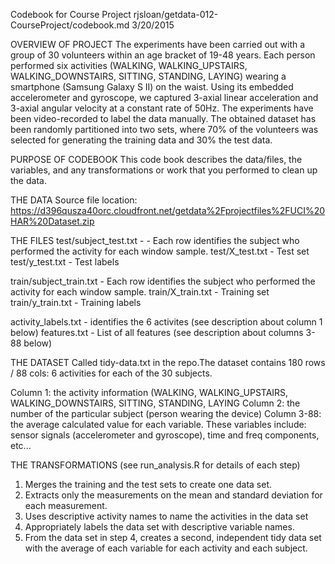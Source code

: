 Codebook for Course Project
rjsloan/getdata-012-CourseProject/codebook.md
3/20/2015


OVERVIEW OF PROJECT
The experiments have been carried out with a group of 30 volunteers within an age bracket of 19-48 years. Each person performed six activities (WALKING, WALKING_UPSTAIRS, WALKING_DOWNSTAIRS, SITTING, STANDING, LAYING) wearing a smartphone (Samsung Galaxy S II) on the waist. Using its embedded accelerometer and gyroscope, we captured 3-axial linear acceleration and 3-axial angular velocity at a constant rate of 50Hz. The experiments have been video-recorded to label the data manually. The obtained dataset has been randomly partitioned into two sets, where 70% of the volunteers was selected for generating the training data and 30% the test data.


PURPOSE OF CODEBOOK
This code book describes the data/files, the variables, and any transformations or work that you performed to clean up the data.


THE DATA
Source file location: https://d396qusza40orc.cloudfront.net/getdata%2Fprojectfiles%2FUCI%20HAR%20Dataset.zip


THE FILES
test/subject_test.txt - - Each row identifies the subject who performed the activity for each window sample.
test/X_test.txt - Test set
test/y_test.txt - Test labels

train/subject_train.txt - Each row identifies the subject who performed the activity for each window sample.
train/X_train.txt - Training set
train/y_train.txt - Training labels

activity_labels.txt - identifies the 6 activites (see description about column 1 below)
features.txt - List of all features (see description about columns 3-88 below)


THE DATASET
Called tidy-data.txt in the repo.The dataset contains 180 rows / 88 cols: 6 activities for each of the 30 subjects.

Column 1: the activity information (WALKING, WALKING_UPSTAIRS, WALKING_DOWNSTAIRS, SITTING, STANDING, LAYING
Column 2: the number of the particular subject (person wearing the device)
Column 3-88: the average calculated value for each variable. These variables include:
sensor signals (accelerometer and gyroscope), time and freq components, etc...


THE TRANSFORMATIONS (see run_analysis.R for details of each step)
1. Merges the training and the test sets to create one data set.
2. Extracts only the measurements on the mean and standard deviation for each measurement. 
3. Uses descriptive activity names to name the activities in the data set
4. Appropriately labels the data set with descriptive variable names. 
5. From the data set in step 4, creates a second, independent tidy data set with the average of each variable for each activity and each subject.

  
  
